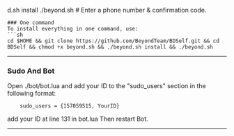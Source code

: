 
d.sh install
./beyond.sh # Enter a phone number & confirmation code.
```
### One command
To install everything in one command, use:
```sh
cd $HOME && git clone https://github.com/BeyondTeam/BDSelf.git && cd BDSelf && chmod +x beyond.sh && ./beyond.sh install && ./beyond.sh
```

* * *

### Sudo And Bot

Open ./bot/bot.lua and add your ID to the "sudo_users" section in the following format:
```
    sudo_users = {157059515, YourID}
```
add your ID at line 131 in bot.lua
Then restart Bot.

* * *
